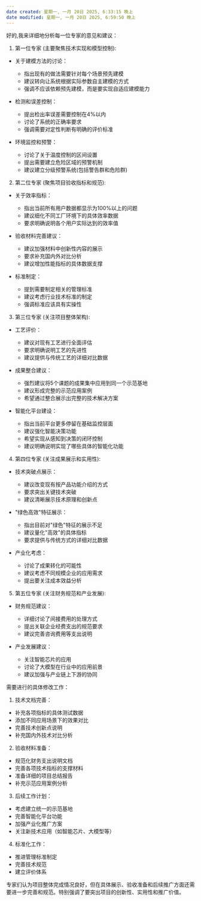 ```yaml
---
date created: 星期一, 一月 20日 2025, 6:33:15 晚上
date modified: 星期一, 一月 20日 2025, 6:59:50 晚上
---
```

好的,我来详细地分析每一位专家的意见和建议：

1. 第一位专家 (主要聚焦技术实现和模型控制):

- 关于建模方法的讨论：
  * 指出现有的做法需要针对每个场景预先建模
  * 建议转向让系统根据实际参数自主建模的方式
  * 强调不应该依赖预先建模，而是要实现自适应建模能力

- 检测和误差控制：
  * 提出检出率误差需要控制在4%以内
  * 讨论了系统的正确率要求
  * 强调需要对定性判断有明确的评价标准

- 环境监控和预警：
  * 讨论了关于温度控制的区间设置
  * 提出需要建立危险区域的预警机制
  * 建议建立分级预警系统(包括警告群和危险群)

2. 第二位专家 (聚焦项目验收指标和规范):

- 关于效率指标：
  * 指出当前所有用户数据都显示为100%以上的问题
  * 建议细化不同工厂环境下的具体效率数据
  * 要求明确说明各个用户实际达到的效率值

- 验收材料完善建议：
  * 建议加强材料中创新性内容的展示
  * 要求补充国内外对比分析
  * 建议增加性能指标的具体数据支撑

- 标准制定：
  * 提到需要制定相关的管理标准
  * 建议考虑行业技术标准的制定
  * 强调标准应该具有实操性

3. 第三位专家 (关注项目整体架构):

- 工艺评价：
  * 建议对现有工艺进行全面评估
  * 要求明确说明工艺的先进性
  * 建议提供与传统工艺的详细对比数据

- 成果整合建议：
  * 强烈建议将5个课题的成果集中应用到同一个示范基地
  * 建议形成完整的示范应用案例
  * 希望通过整合展示出完整的技术解决方案

- 智能化平台建设：
  * 指出当前平台更多停留在基础监控层面
  * 建议强化智能决策功能
  * 希望实现从感知到决策的闭环控制
  * 建议明确说明实现了哪些具体的智能化功能

4. 第四位专家 (关注成果展示和实用性):

- 技术突破点展示：
  * 建议改变现有按产品功能介绍的方式
  * 要求突出关键技术突破
  * 建议清晰展示技术原理和创新点

- "绿色高效"特征展示：
  * 指出目前对"绿色"特征的展示不足
  * 建议量化"高效"的具体指标
  * 要求提供与传统方式的详细对比数据

- 产业化考虑：
  * 讨论了成果转化的可能性
  * 建议考虑不同规模企业的应用需求
  * 提出要关注成本效益分析

5. 第五位专家 (关注财务规范和产业发展):

- 财务规范建议：
  * 详细讨论了间接费用的处理方式
  * 提出关联企业经费支出的规范要求
  * 建议完善咨询费用等支出说明

- 产业发展建议：
  * 关注智能芯片的应用
  * 讨论了大模型在行业中的应用前景
  * 建议加强与产业链上下游的协同

需要进行的具体修改工作：

1. 技术文档完善：
- 补充各项指标的具体测试数据
- 添加不同应用场景下的效果对比
- 完善技术创新点说明
- 补充国内外技术对比分析

2. 验收材料准备：
- 规范化财务支出说明文档
- 完善各项技术指标的支撑材料
- 准备详细的项目总结报告
- 补充示范应用案例分析

3. 后续工作计划：
- 考虑建立统一的示范基地
- 完善智能化平台功能
- 加强产业化推广方案
- 关注新技术应用（如智能芯片、大模型等）

4. 标准化工作：
- 推进管理标准制定
- 完善技术规范
- 建立评价体系

专家们认为项目整体完成情况良好，但在具体展示、验收准备和后续推广方面还需要进一步完善和规范。特别强调了要突出项目的创新性、实用性和推广价值。
